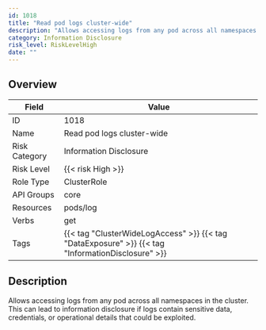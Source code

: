 ```yaml
---
id: 1018
title: "Read pod logs cluster-wide"
description: "Allows accessing logs from any pod across all namespaces in the cluster. This can lead to information disclosure if logs contain sensitive data, credentials, or operational details that could be exploited."
category: Information Disclosure
risk_level: RiskLevelHigh
date: ""
---
```


## Overview

| Field         | Value                                                                                             |
| ------------- | ------------------------------------------------------------------------------------------------- |
| ID            | 1018                                                                                              |
| Name          | Read pod logs cluster-wide                                                                        |
| Risk Category | Information Disclosure                                                                            |
| Risk Level    | {{< risk High >}}                                                                                 |
| Role Type     | ClusterRole                                                                                       |
| API Groups    | core                                                                                              |
| Resources     | pods/log                                                                                          |
| Verbs         | get                                                                                               |
| Tags          | {{< tag "ClusterWideLogAccess" >}} {{< tag "DataExposure" >}} {{< tag "InformationDisclosure" >}} |

## Description

Allows accessing logs from any pod across all namespaces in the cluster. This can lead to information disclosure if logs contain sensitive data, credentials, or operational details that could be exploited.
